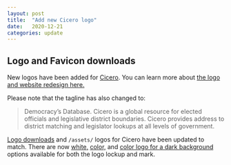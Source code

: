 ```yaml
---
layout: post
title:  "Add new Cicero logo"
date:   2020-12-21
categories: update
---
```


## Logo and Favicon downloads
New logos have been added for [Cicero](/identity/products#cicero). You can learn more about [the logo and website redesign here.](https://medium.com/cicero-data/announcing-ciceros-new-brand-2f7ff3eddaea)

Please note that the tagline has also changed to:
> Democracy’s Database. Cicero is a global resource for elected officials and legislative district boundaries. Cicero provides address to district matching and legislator lookups at all levels of government.

[Logo downloads](/logo-downloads.html) and `/assets/` logos for Cicero have been updated to match. There are now [white,](/assets/cicero/logo-white.svg) [color,](/assets/cicero/logo.svg) and [color logo for a dark background](/assets/cicero/logo-darkbg.svg) options available for both the logo lockup and mark.
